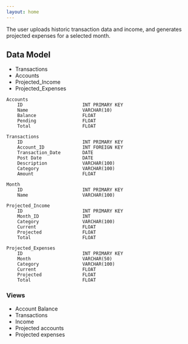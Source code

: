 ```yaml
---
layout: home
---
```

The user uploads historic transaction data and income, and generates projected expenses for a selected month.

## Data Model
* Transactions
* Accounts
* Projected_Income
* Projected_Expenses

```
Accounts
    ID                      INT PRIMARY KEY
    Name                    VARCHAR(10)
    Balance                 FLOAT
    Pending                 FLOAT
    Total                   FLOAT

Transactions
    ID                      INT PRIMARY KEY
    Account_ID              INT FOREIGN KEY
    Transaction_Date        DATE
    Post Date               DATE
    Description             VARCHAR(100)
    Category                VARCHAR(100)
    Amount                  FLOAT

Month
    ID                      INT PRIMARY KEY
    Name                    VARCHAR(100)

Projected_Income
    ID                      INT PRIMARY KEY
    Month_ID                INT
    Category                VARCHAR(100)
    Current                 FLOAT
    Projected               FLOAT
    Total                   FLOAT

Projected_Expenses
    ID                      INT PRIMARY KEY
    Month                   VARCHAR(50)
    Category                VARCHAR(100)
    Current                 FLOAT
    Projected               FLOAT
    Total                   FLOAT
```

### Views
* Account Balance
* Transactions
* Income
* Projected accounts
* Projected expenses